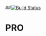 ##[![Build Status](https://travis-ci.com/s-grig/PRO.svg?branch=main)](https://travis-ci.com/s-grig/PRO)

# PRO
